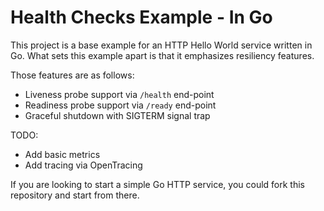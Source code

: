 # Health Checks Example - In Go

This project is a base example for an HTTP Hello World service written in Go. What sets this example apart is that it 
emphasizes resiliency features.

Those features are as follows:  

- Liveness probe support via `/health` end-point 
- Readiness probe support via `/ready` end-point 
- Graceful shutdown with SIGTERM signal trap  

TODO:

- Add basic metrics 
- Add tracing via OpenTracing

If you are looking to start a simple Go HTTP service, you could fork this repository and start from there.
